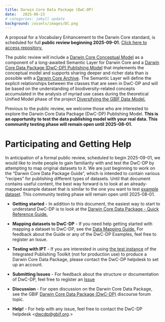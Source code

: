 ```yaml
---
title: Darwin Core Data Package (DwC-DP)
date:   2025-06-23
# categories: jekyll update
background: /assets/images/DC.png
---
```


A proposal for a Vocabulary Enhancement to the Darwin Core standard,  is scheduled for full **public review beginning 2025-09-01.**
[Click here to access repository.](https://gbif.github.io/dwc-dp/)

The public review will include a [Darwin Core Conceptual Model](https://gbif.github.io/dwc-dp/#darwin-core-conceptual-model) as a component of a long-awaited Semantic Layer for Darwin Core and a [Darwin Core Data Package (DwC-DP) Publishing Model](https://gbif.github.io/dwc-dp/#darwin-core-data-package-dwc-dp-publishing-model) that implements the conceptual model and supports sharing deeper and richer data than is possible with a [Darwin Core Archive](https://ipt.gbif.org/manual/en/ipt/latest/dwca-guide). The Semantic Layer will define the explicit relationships between the classes that are seen in DwC-DP and will be based on the understanding of biodiversity-related concepts accumulated in the analysis of myriad use cases during the theoretical Unified Model phase of the project [Diversifying the GBIF Data Model.](https://www.gbif.org/new-data-model)

Previous to the public review, we welcome those who are interested to explore the Darwin Core Data Package (DwC-DP) Publishing Model. **This is an opportunity to test the data publishing model with your real data. This community testing phase will remain open until 2025-08-01.**

# Participating and Getting Help #

In anticipation of a formal public review, scheduled to begin 2025-09-01, we would like to invite people to gain familiarity with and test the DwC-DP by attempting to map original datasets to it. We are just beginning to work on the “Darwin Core Data Package Guide”, which is intended to contain various “recipes” for publishing different types of datasets. Until that document contains useful content, the best way forward is to look at an already-mapped example dataset that is similar to the one you want to test [example dataset](https://github.com/gbif/dwc-dp-examples). This community testing phase will remain open until 2025-08-01.

- **Getting started** - In addition to this document, the easiest way to start to understand DwC-DP is to look at the [Darwin Core Data Package - Quick Reference Guide.](https://gbif.github.io/dwc-dp/qrg/index.html)

- **Mapping datasets to DwC-DP** - If you need help getting started with mapping a dataset to DwC-DP, see the [Data Mapping Guide.](https://gbif.github.io/dwc-dp-examples/data-mapping-guide.html) For feedback about the Guide or any of the DwC-DP Examples, feel free to register an Issue.

- **Testing with IPT** - If you are interested in using [the test instance](https://dwcdp-ipt.gbif-test.org/) of the Integrated Publishing Toolkit (not for production use) to produce a Darwin Core Data Package, please contact the DwC-DP helpdesk to set up an account.

- **Submitting Issues** - For feedback about the structure or documentation of DwC-DP, feel free to register an [Issue](https://github.com/gbif/dwc-dp/issues)

- **Discussion** - For open discussion on the Darwin Core Data Package, see the GBIF [Darwin Core Data Package (DwC-DP)](https://discourse.gbif.org/t/darwin-core-data-package-dwc-dp/5937) discourse forum topic.

- **Help!** - For help with any issue, feel free to contact the DwC-DP helpdesk <dwcdp@gbif.org.>




